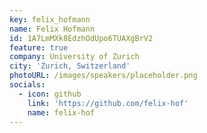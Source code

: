 ```yaml
---
key: felix_hofmann
name: Felix Hofmann
id: 1A7LmMXk8EdzhOdUpo6TUAXgBrV2
feature: true
company: University of Zurich
city: 'Zurich, Switzerland'
photoURL: /images/speakers/placeholder.png
socials:
  - icon: github
    link: 'https://github.com/felix-hof'
    name: felix-hof
---
```


